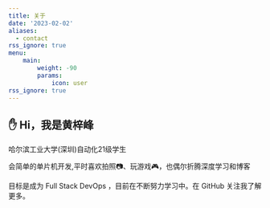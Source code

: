 ```yaml
---
title: 关于
date: '2023-02-02'
aliases:
  - contact
rss_ignore: true
menu:
    main: 
        weight: -90
        params:
            icon: user
rss_ignore: true
---
```


## ✋ Hi，我是黄梓峰

哈尔滨工业大学(深圳)自动化21级学生

会简单的单片机开发,平时喜欢拍照📷、玩游戏🎮，也偶尔折腾深度学习和博客

目标是成为 Full Stack DevOps ，目前在不断努力学习中。在 GitHub 关注我了解更多。
